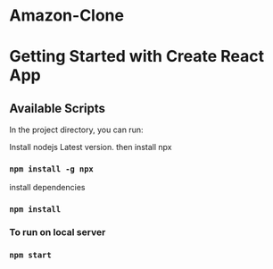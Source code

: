 # Amazon-Clone
# Getting Started with Create React App

## Available Scripts

In the project directory, you can run:

Install nodejs Latest version.
then install npx
### `npm install -g npx`

install dependencies
### `npm install`

### To run on local server 
### `npm start`
